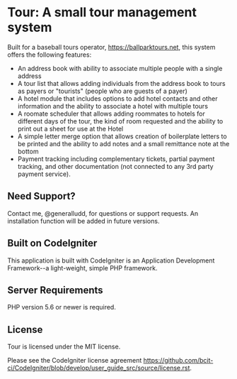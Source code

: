 # Tour: A small tour management system

Built for a baseball tours operator, https://ballparktours.net, this system offers the following features:
* An address book with ability to associate multiple people with a single address
* A tour list that allows adding individuals from the address book to tours as payers or "tourists" (people who are guests of a payer)
* A hotel module that includes options to add hotel contacts and other information and the ability to associate a hotel with multiple tours
* A roomate scheduler that allows adding roommates to hotels for different days of the tour, the kind of room requested and the ability to print out a sheet for use at the Hotel
* A simple letter merge option that allows creation of boilerplate letters to be printed and the ability to add notes and a small remittance note at the bottom
* Payment tracking including complementary tickets, partial payment tracking, and other documentation (not connected to any 3rd party payment service). 

## Need Support?
Contact me, @generalludd, for questions or support requests. An installation function will be added in future versions. 

## Built on CodeIgniter

This application is built with CodeIgniter is an Application Development Framework--a light-weight, simple PHP framework. 

## Server Requirements

PHP version 5.6 or newer is required.

## License
Tour is licensed under the MIT license.

Please see the CodeIgniter license
agreement https://github.com/bcit-ci/CodeIgniter/blob/develop/user_guide_src/source/license.rst.

